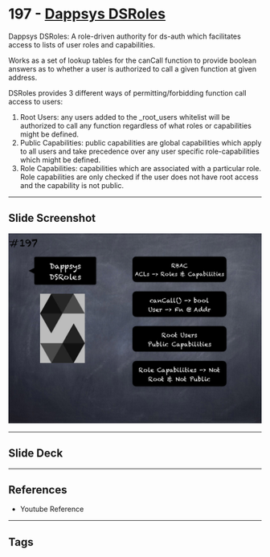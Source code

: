 # 197 - [Dappsys DSRoles](Dappsys%20DSRoles.md)
Dappsys DSRoles: A role-driven authority for ds-auth which facilitates access to lists of user roles and capabilities. 

Works as a set of lookup tables for the canCall function to provide boolean answers as to whether a user is authorized to call a given function at given address. 

DSRoles provides 3 different ways of permitting/forbidding function call access to users:
1. Root Users: any users added to the _root_users whitelist will be authorized to call any function regardless of what roles or capabilities might be defined.
2. Public Capabilities: public capabilities are global capabilities which apply to all users and take precedence over any user specific role-capabilities which might be defined.
3. Role Capabilities: capabilities which are associated with a particular role. Role capabilities are only checked if the user does not have root access and the capability is not public.
___
## Slide Screenshot
![197.png](../images/solidity201/197.png)
___
## Slide Deck

___
## References
- Youtube Reference
___
## Tags